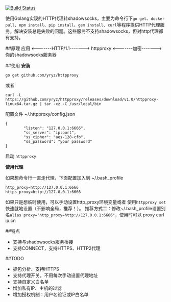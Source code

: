 [![Build Status](https://travis-ci.org/yryz/httpproxy.svg?branch=master)](https://travis-ci.org/yryz/httpproxy)

使用Golang实现的HTTP代理转shadowsocks，主要为命令行下`go get`、`docker pull`、`npm install`、`pip install`、`gem install`、`curl`等程序提供HTTP代理服务，解决安装总是失败的问题。这些服务不支持shadowsocks，但对http代理都有支持。

##原理
应用 <-------HTTP/1.1-------> httpproxy <-------加密-------> 你的shadowsocks服务器

##使用
**安装**

`go get github.com/yryz/httpproxy`

或者

`curl -L https://github.com/yryz/httpproxy/releases/download/v1.0/httpproxy-linux64.tar.gz | tar -xz -C /usr/local/bin`

配置文件 ~/.httpproxy/config.json

```
{
        "listen": "127.0.0.1:6666",
        "ss_server": "ip:port",
        "ss_cipher": "aes-128-cfb",
        "ss_password": "your password"
}
```
启动 `httpproxy`

**使用代理**

如果想命令行一直走代理，下面配置加入到 ~/.bash_profile

```
http_proxy=http://127.0.0.1:6666
https_proxy=http://127.0.0.1:6666
```

如果只是想临时使用，可以手动设置http_proxy环境变量或者 使用`httpproxy set` 快速就地设置（不影响全局，推荐！）。
推荐方式二：修改~/.bash_profile设置别名`alias proxy="http_proxy=http://127.0.0.1:6666"`，使用时可以 proxy curl ip.cn 

##特点

* 支持与shadowsocks服务桥接
* 支持CONNECT，支持HTTPS、HTTP2代理

##TODO
* 抓包分析、支持HTTPS
* 支持代理开关，不用每次手动设置代理地址
* 支持自定义白名单
* 增加私有IP、主机的过滤
* 增加授权机制：用户名验证或IP白名单
